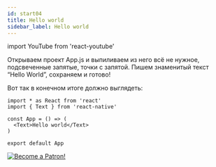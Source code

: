 ```yaml
---
id: start04
title: Hello world
sidebar_label: Hello world
---
```


import YouTube from 'react-youtube'

Открываем проект App.js и выпиливаем из него всё не нужное, подсвеченные запятые, точки с запятой. Пишем знаменитый текст “Hello World”, сохраняем и готово!

<YouTube videoId='has8w-mzVSM' />

Вот так в конечном итоге должно выглядеть:

```SnackPlayer name=index.js
import * as React from 'react'
import { Text } from 'react-native'

const App = () => (
  <Text>Hello world</Text>
)

export default App
```

[![Become a Patron!](/img/logo/patreon.jpg)](https://www.patreon.com/bePatron?u=31769291)
